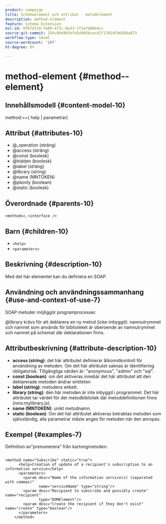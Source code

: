```yaml
---
product: campaign
title: Schemaelement och attribut - metodelement
description: method-element
feature: Schema Extension
exl-id: 0fb74318-fe09-473c-8e33-1f3afd66b4cc
source-git-commit: 254c89490fefa5d405bcecd2f1781df46450a873
workflow-type: tm+mt
source-wordcount: '207'
ht-degree: 0%

---
```


# method-element {#method--element}


## Innehållsmodell {#content-model-10}

method:==( help | parametrar)

## Attribut {#attributes-10}

* @_operation (sträng)
* @access (sträng)
* @const (boolesk)
* @hidden (boolesk)
* @label (sträng)
* @library (string)
* @name (MNTOKEN)
* @pkonly (boolean)
* @static (boolesk)

## Överordnade {#parents-10}

`<methods>`, `<interface />`

## Barn {#children-10}

* `<help>`
* `<parameters>`

## Beskrivning {#description-10}

Med det här elementet kan du definiera en SOAP.

## Användning och användningssammanhang {#use-and-context-of-use-7}

SOAP metoder möjliggör programprocesser.

@library krävs för att deklarera en ny metod (icke-inbyggd): namnutrymmet och namnet som används för biblioteket är oberoende av namnutrymmet och namnet på schemat där deklarationen finns.

## Attributbeskrivning {#attribute-description-10}

* **access (string)**: det här attributet definierar åtkomstkontroll för användning av metoden. Om det här attributet saknas är identifiering obligatorisk. Tillgängliga värden är: &quot;anonymous&quot;, &quot;admin&quot; och &quot;sql&quot;.
* **const (boolean)**: om det aktiveras innebär det här attributet att den deklarerade metoden ändrar entiteten
* **label (string)**: metodens etikett.
* **library (string)**: den här metoden är inte inbyggd i programmet. Det här attributet tar värdet för det metodbibliotek där metoddefinitionen finns (nms:mylibrary.js).
* **name (MNTOKEN)**: unikt metodnamn.
* **static (boolean)**: Om det här attributet aktiveras betraktas metoden som självständig, alla parametrar måste anges för metoden när den anropas.

## Exempel {#examples-7}

Definition av&quot;prenumerera&quot; från kartongmetoden:

```
 
<method name="Subscribe" static="true">
      <help>Creation of update of a recipient's subscription to an information service</help>
      <parameters>
        <param desc="Name of the information service(s) (separated with commas)"
               name="serviceName" type="string"/>
        <param desc="Recipient to subscribe and possibly create" name="recipient"
               type="DOMElement"/>
        <param desc="Create the recipient if they don't exist" name="create" type="boolean"/>
      </parameters>     
    </method>
```
